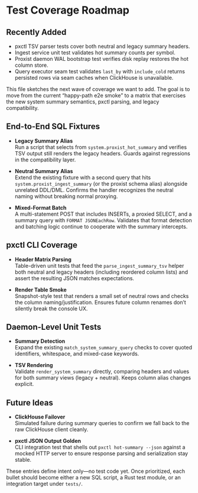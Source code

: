 # Test Coverage Roadmap

## Recently Added

- pxctl TSV parser tests cover both neutral and legacy summary headers.
- Ingest service unit test validates hot summary counts per symbol.
- Proxist daemon WAL bootstrap test verifies disk replay restores the hot column store.
- Query executor seam test validates `last_by` with `include_cold` returns persisted rows via seam caches when ClickHouse is unavailable.

This file sketches the next wave of coverage we want to add. The goal is to move
from the current “happy-path e2e smoke” to a matrix that exercises the new
system summary semantics, pxctl parsing, and legacy compatibility.

## End-to-End SQL Fixtures

- **Legacy Summary Alias**  
  Run a script that selects from `system.proxist_hot_summary` and verifies TSV
  output still renders the legacy headers. Guards against regressions in the
  compatibility layer.

- **Neutral Summary Alias**  
  Extend the existing fixture with a second query that hits `system.proxist_ingest_summary`
  (or the proxist schema alias) alongside unrelated DDL/DML. Confirms the handler
  recognizes the neutral naming without breaking normal proxying.

- **Mixed-Format Batch**  
  A multi-statement POST that includes INSERTs, a proxied SELECT, and a summary
  query with `FORMAT JSONEachRow`. Validates that format detection and batching
  logic continue to cooperate with the summary intercepts.

## pxctl CLI Coverage

- **Header Matrix Parsing**  
  Table-driven unit tests that feed the `parse_ingest_summary_tsv` helper both
  neutral and legacy headers (including reordered column lists) and assert the
  resulting JSON matches expectations.

- **Render Table Smoke**  
  Snapshot-style test that renders a small set of neutral rows and checks the
  column naming/justification. Ensures future column renames don’t silently
  break the console UX.

## Daemon-Level Unit Tests

- **Summary Detection**  
  Expand the existing `match_system_summary_query` checks to cover quoted
  identifiers, whitespace, and mixed-case keywords.

- **TSV Rendering**  
  Validate `render_system_summary` directly, comparing headers and values for
  both summary views (legacy + neutral). Keeps column alias changes explicit.

## Future Ideas

- **ClickHouse Failover**  
  Simulated failure during summary queries to confirm we fall back to the raw
  ClickHouse client cleanly.

- **pxctl JSON Output Golden**  
  CLI integration test that shells out `pxctl hot-summary --json` against a
  mocked HTTP server to ensure response parsing and serialization stay stable.

These entries define intent only—no test code yet. Once prioritized, each bullet
should become either a new SQL script, a Rust test module, or an integration
target under `tests/`.
